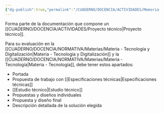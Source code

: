 ```yaml
---
{"dg-publish":true,"permalink":"/CUADERNO/DOCENCIA/ACTIVIDADES/Memoria del proyecto/"}
---
```


Forma parte de la documentación que compone un [[CUADERNO/DOCENCIA/ACTIVIDADES/Proyecto técnico\|Proyecto técnico]].

Para su evaluación en la [[CUADERNO/DOCENCIA/NORMATIVA/Materias/Materia - Tecnología y Digitalización\|Materia - Tecnología y Digitalización]] y la [[CUADERNO/DOCENCIA/NORMATIVA/Materias/Materia - Tecnología\|Materia - Tecnología]], debe tener estos apartados:
- Portada
- Propuesta de trabajo con [[Especificaciones técnicas\|Especificaciones técnicas]]
- [[Estudio técnico\|Estudio técnico]]
- Propuestas y diseños individuales
- Propuesta y diseño final
- Descripción detallada de la solución elegida